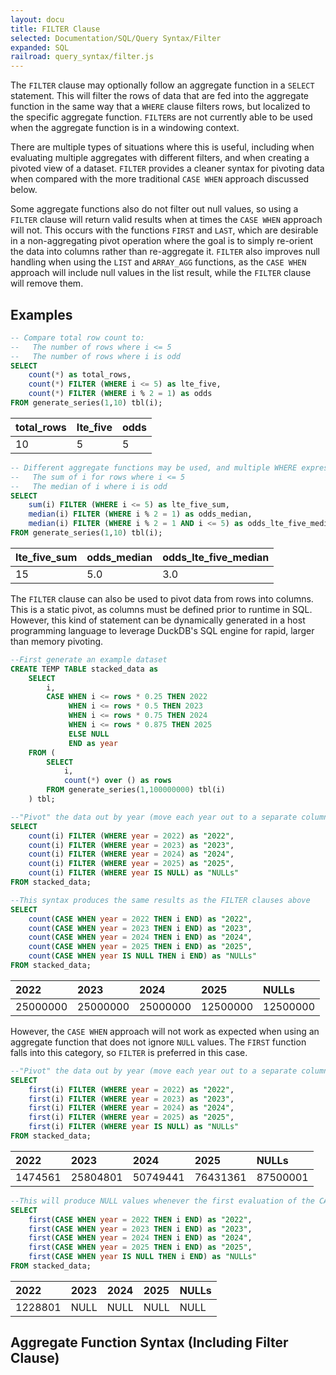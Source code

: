 ```yaml
---
layout: docu
title: FILTER Clause
selected: Documentation/SQL/Query Syntax/Filter
expanded: SQL
railroad: query_syntax/filter.js
---
```

The `FILTER` clause may optionally follow an aggregate function in a `SELECT` statement. This will filter the rows of data that are fed into the aggregate function in the same way that a `WHERE` clause filters rows, but localized to the specific aggregate function. `FILTER`s are not currently able to be used when the aggregate function is in a windowing context. 

There are multiple types of situations where this is useful, including when evaluating multiple aggregates with different filters, and when creating a pivoted view of a dataset. `FILTER` provides a cleaner syntax for pivoting data when compared with the more traditional `CASE WHEN` approach discussed below. 

Some aggregate functions also do not filter out null values, so using a `FILTER` clause will return valid results when at times the `CASE WHEN` approach will not. This occurs with the functions `FIRST` and `LAST`, which are desirable in a non-aggregating pivot operation where the goal is to simply re-orient the data into columns rather than re-aggregate it. `FILTER` also improves null handling when using the `LIST` and `ARRAY_AGG` functions, as the `CASE WHEN` approach will include null values in the list result, while the `FILTER` clause will remove them.

## Examples
```sql
-- Compare total row count to:
--   The number of rows where i <= 5 
--   The number of rows where i is odd 
SELECT 
    count(*) as total_rows,
    count(*) FILTER (WHERE i <= 5) as lte_five,
    count(*) FILTER (WHERE i % 2 = 1) as odds
FROM generate_series(1,10) tbl(i);
```

| total_rows | lte_five | odds |
|:---|:---|:---|
| 10 | 5 | 5 |

```sql
-- Different aggregate functions may be used, and multiple WHERE expressions are also permitted
--   The sum of i for rows where i <= 5 
--   The median of i where i is odd 
SELECT 
    sum(i) FILTER (WHERE i <= 5) as lte_five_sum,
    median(i) FILTER (WHERE i % 2 = 1) as odds_median,
    median(i) FILTER (WHERE i % 2 = 1 AND i <= 5) as odds_lte_five_median
FROM generate_series(1,10) tbl(i);
```

| lte_five_sum | odds_median | odds_lte_five_median |
|:---|:---|:---|
| 15 | 5.0 | 3.0 |


The `FILTER` clause can also be used to pivot data from rows into columns. This is a static pivot, as columns must be defined prior to runtime in SQL. However, this kind of statement can be dynamically generated in a host programming language to leverage DuckDB's SQL engine for rapid, larger than memory pivoting.
```sql
--First generate an example dataset
CREATE TEMP TABLE stacked_data as 
    SELECT 
        i,
        CASE WHEN i <= rows * 0.25 THEN 2022 
             WHEN i <= rows * 0.5 THEN 2023 
             WHEN i <= rows * 0.75 THEN 2024 
             WHEN i <= rows * 0.875 THEN 2025
             ELSE NULL 
             END as year 
    FROM (
        SELECT 
            i, 
            count(*) over () as rows 
        FROM generate_series(1,100000000) tbl(i)
    ) tbl;

--"Pivot" the data out by year (move each year out to a separate column)
SELECT
    count(i) FILTER (WHERE year = 2022) as "2022",
    count(i) FILTER (WHERE year = 2023) as "2023",
    count(i) FILTER (WHERE year = 2024) as "2024",
    count(i) FILTER (WHERE year = 2025) as "2025",
    count(i) FILTER (WHERE year IS NULL) as "NULLs"
FROM stacked_data;

--This syntax produces the same results as the FILTER clauses above
SELECT
    count(CASE WHEN year = 2022 THEN i END) as "2022",
    count(CASE WHEN year = 2023 THEN i END) as "2023",
    count(CASE WHEN year = 2024 THEN i END) as "2024",
    count(CASE WHEN year = 2025 THEN i END) as "2025",
    count(CASE WHEN year IS NULL THEN i END) as "NULLs"
FROM stacked_data;
```

|   2022   |   2023   |   2024   |   2025   |  NULLs   |
|:---|:---|:---|:---|:---|
| 25000000 | 25000000 | 25000000 | 12500000 | 12500000 |

However, the `CASE WHEN` approach will not work as expected when using an aggregate function that does not ignore `NULL` values. The `FIRST` function falls into this category, so `FILTER` is preferred in this case.

```sql
--"Pivot" the data out by year (move each year out to a separate column)
SELECT
    first(i) FILTER (WHERE year = 2022) as "2022",
    first(i) FILTER (WHERE year = 2023) as "2023",
    first(i) FILTER (WHERE year = 2024) as "2024",
    first(i) FILTER (WHERE year = 2025) as "2025",
    first(i) FILTER (WHERE year IS NULL) as "NULLs"
FROM stacked_data;
```

|   2022   |   2023   |   2024   |   2025   |  NULLs   |
|:---|:---|:---|:---|:---|
| 1474561 | 25804801 | 50749441 | 76431361 | 87500001 |

```sql
--This will produce NULL values whenever the first evaluation of the CASE WHEN clause returns a NULL
SELECT
    first(CASE WHEN year = 2022 THEN i END) as "2022",
    first(CASE WHEN year = 2023 THEN i END) as "2023",
    first(CASE WHEN year = 2024 THEN i END) as "2024",
    first(CASE WHEN year = 2025 THEN i END) as "2025",
    first(CASE WHEN year IS NULL THEN i END) as "NULLs"
FROM stacked_data;
```

|   2022   |   2023   |   2024   |   2025   |  NULLs   |
|:---|:---|:---|:---|:---|
| 1228801 | NULL | NULL | NULL | NULL  |

## Aggregate Function Syntax (Including Filter Clause)
<div id="rrdiagram"></div>
